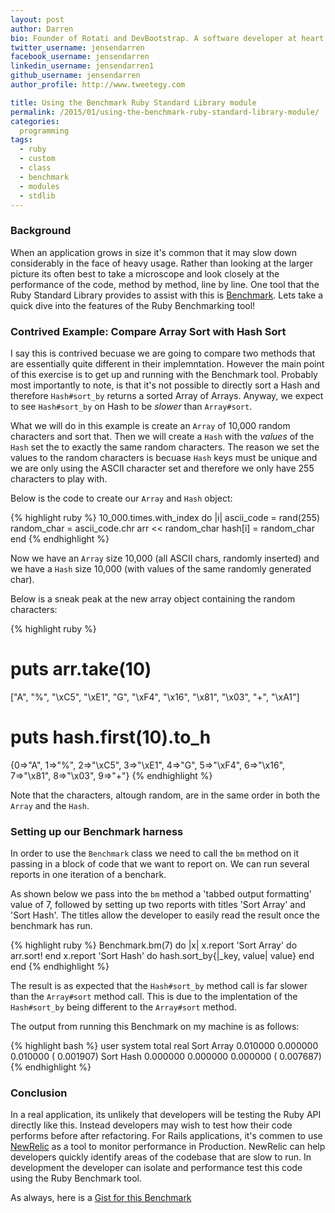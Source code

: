```yaml
---
layout: post
author: Darren
bio: Founder of Rotati and DevBootstrap. A software developer at heart who also loves spending time with his family - enjoying cycling, piano, reading and playing games with his daughter Sophia.
twitter_username: jensendarren
facebook_username: jensendarren
linkedin_username: jensendarren1
github_username: jensendarren
author_profile: http://www.tweetegy.com

title: Using the Benchmark Ruby Standard Library module
permalink: /2015/01/using-the-benchmark-ruby-standard-library-module/
categories:
  programming
tags:
  - ruby
  - custom
  - class
  - benchmark
  - modules
  - stdlib
---
```


### Background

When an application grows in size it's common that it may slow down considerably in the face of heavy usage. Rather than looking at the larger picture its often best to take a microscope and look closely at the performance of the code, method by method, line by line. One tool that the Ruby Standard Library provides to assist with this is [Benchmark](http://ruby-doc.org/stdlib-2.0/libdoc/benchmark/rdoc/Benchmark.html). Lets take a quick dive into the features of the Ruby Benchmarking tool!

### Contrived Example: Compare Array Sort with Hash Sort

I say this is contrived becuase we are going to compare two methods that are essentially quite different in their implemntation. However the main point of this exercise is to get up and running with the Benchmark tool. Probably most importantly to note, is that it's not possible to directly sort a Hash and therefore `Hash#sort_by` returns a sorted Array of Arrays. Anyway, we expect to see `Hash#sort_by` on Hash to be _slower_ than `Array#sort`.

What we will do in this example is create an `Array` of 10,000 random characters and sort that. Then we will create a `Hash` with the _values_ of the `Hash` set the to exactly the same random characters. The reason we set the values to the random characters is becuase `Hash` keys must be unique and we are only using the ASCII character set and therefore we only have 255 characters to play with.

Below is the code to create our `Array` and `Hash` object:

{% highlight ruby %}
10_000.times.with_index do |i|
  ascii_code = rand(255)
  random_char = ascii_code.chr
  arr << random_char
  hash[i] = random_char
end
{% endhighlight %}

Now we have an `Array` size 10,000 (all ASCII chars, randomly inserted) and we have a `Hash` size 10,000 (with values of the same randomly generated char).

Below is a sneak peak at the new array object containing the random characters:

{% highlight ruby %}
# puts arr.take(10)
["A", "%", "\xC5", "\xE1", "G", "\xF4", "\x16", "\x81", "\x03", "+", "\xA1"]

# puts hash.first(10).to_h
{0=>"A", 1=>"%", 2=>"\xC5", 3=>"\xE1", 4=>"G", 5=>"\xF4", 6=>"\x16", 7=>"\x81", 8=>"\x03", 9=>"+"}
{% endhighlight %}

Note that the characters, altough random, are in the same order in both the `Array` and the `Hash`.

### Setting up our Benchmark harness

In order to use the `Benchmark` class we need to call the `bm` method on it passing in a block of code that we want to report on. We can run several reports in one iteration of a benchark.

As shown below we pass into the `bm` method a 'tabbed output formatting' value of 7, followed by setting up two reports with titles 'Sort Array' and 'Sort Hash'. The titles allow the developer to easily read the result once the benchmark has run.

{% highlight ruby %}
Benchmark.bm(7) do |x|
  x.report 'Sort Array' do
    arr.sort!
  end
  x.report 'Sort Hash' do
    hash.sort_by{|_key, value| value}
  end
end
{% endhighlight %}

The result is as expected that the `Hash#sort_by` method call is far slower than the `Array#sort` method call. This is due to the implentation of the `Hash#sort_by` being different to the `Array#sort` method.

The output from running this Benchmark on my machine is as follows:

{% highlight bash %}
                 user     system      total        real
Sort Array   0.010000   0.000000   0.010000 (  0.001907)
Sort Hash    0.000000   0.000000   0.000000 (  0.007687)
{% endhighlight %}

### Conclusion

In a real application, its unlikely that developers will be testing the Ruby API directly like this. Instead developers may wish to test how their code performs before after refactoring. For Rails applications, it's commen to use [NewRelic](http://newrelic.com/) as a tool to monitor performance in Production. NewRelic can help developers quickly identify areas of the codebase that are slow to run. In development the developer can isolate and performance test this code using the Ruby Benchmark tool.

As always, here is a [Gist for this Benchmark](https://gist.github.com/jensendarren/bc605c714f71f549180a)

&nbsp;
